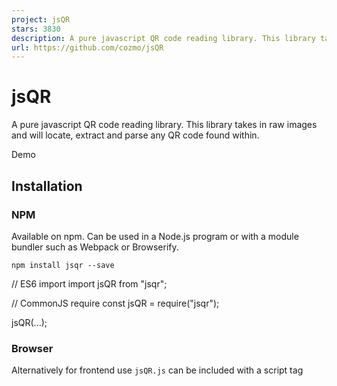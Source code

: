 ```yaml
---
project: jsQR
stars: 3830
description: A pure javascript QR code reading library. This library takes in raw images and will locate, extract and parse any QR code found within.
url: https://github.com/cozmo/jsQR
---
```


jsQR
====

A pure javascript QR code reading library. This library takes in raw images and will locate, extract and parse any QR code found within.

Demo

Installation
------------

### NPM

Available on npm. Can be used in a Node.js program or with a module bundler such as Webpack or Browserify.

```
npm install jsqr --save
```

// ES6 import
import jsQR from "jsqr";

// CommonJS require
const jsQR \= require("jsqr");

jsQR(...);

### Browser

Alternatively for frontend use `jsQR.js` can be included with a script tag

<script src\="jsQR.js"\></script\>
<script\>
  jsQR(...);
</script\>

### A note on webcams

jsQR is designed to be a completely standalone library for scanning QR codes. By design it does not include any platform specific code. This allows it to just as easily scan a frontend webcam stream, a user uploaded image, or be used as part of a backend Node.js process.

If you want to use jsQR to scan a webcam stream you'll need to extract the `ImageData` from the video stream. This can then be passed to jsQR. The jsQR demo contains a barebones implementation of webcam scanning that can be used as a starting point and customized for your needs. For more advanced questions you can refer to the `getUserMedia` docs or the fairly comprehensive webRTC sample code, both of which are great resources for consuming a webcam stream.

Usage
-----

jsQR exports a method that takes in 3 arguments representing the image data you wish to decode. Additionally can take an options object to further configure scanning behavior.

const code \= jsQR(imageData, width, height, options?);

if (code) {
  console.log("Found QR code", code);
}

### Arguments

-   `imageData` - An `Uint8ClampedArray` of RGBA pixel values in the form `[r0, g0, b0, a0, r1, g1, b1, a1, ...]`. As such the length of this array should be `4 * width * height`. This data is in the same form as the `ImageData` interface, and it's also commonly returned by node modules for reading images.
-   `width` - The width of the image you wish to decode.
-   `height` - The height of the image you wish to decode.
-   `options` (optional) - Additional options.
    -   `inversionAttempts` - (`attemptBoth` (default), `dontInvert`, `onlyInvert`, or `invertFirst`) - Should jsQR attempt to invert the image to find QR codes with white modules on black backgrounds instead of the black modules on white background. This option defaults to `attemptBoth` for backwards compatibility but causes a ~50% performance hit, and will probably be default to `dontInvert` in future versions.

### Return value

If a QR is able to be decoded the library will return an object with the following keys.

-   `binaryData` - `Uint8ClampedArray` - The raw bytes of the QR code.
-   `data` - The string version of the QR code data.
-   `chunks` - The QR chunks.
-   `version` - The QR version.
-   `location` - An object with keys describing key points of the QR code. Each key is a point of the form `{x: number, y: number}`. Has points for the following locations.
    -   Corners - `topRightCorner`/`topLeftCorner`/`bottomRightCorner`/`bottomLeftCorner`;
    -   Finder patterns - `topRightFinderPattern`/`topLeftFinderPattern`/`bottomLeftFinderPattern`
    -   May also have a point for the `bottomRightAlignmentPattern` assuming one exists and can be located.

Because the library is written in typescript you can also view the type definitions to understand the API.

Contributing
------------

jsQR is written using typescript. You can view the development source in the `src` directory.

Tests can be run with

```
npm test
```

Besides unit tests the test suite contains several hundred images that can be found in the /tests/end-to-end/ folder.

Not all the images can be read. In general changes should hope to increase the number of images that read. However due to the nature of computer vision some changes may cause images that pass to start to fail and visa versa. To update the expected outcomes run `npm run-script generate-test-data`. These outcomes can be evaluated in the context of a PR to determine if a change improves or harms the overall ability of the library to read QR codes. A summary of which are passing and failing can be found at /tests/end-to-end/report.json

After testing any changes, you can compile the production version by running

```
npm run-script build
```

-   Source hosted at GitHub
-   Report issues, questions, feature requests on GitHub Issues

Pull requests are welcome! Please create seperate branches for seperate features/patches.
